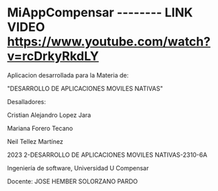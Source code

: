 # MiAppCompensar -------- LINK VIDEO   https://www.youtube.com/watch?v=rcDrkyRkdLY

Aplicacion desarrollada para la Materia de:


"DESARROLLO DE APLICACIONES MOVILES NATIVAS"

Desalladores:



Cristian Alejandro Lopez Jara



Mariana Forero Tecano



Neil Tellez Martínez



2023 2-DESARROLLO DE APLICACIONES MOVILES NATIVAS-2310-6A



Ingeniería de software, Universidad U Compensar

Docente: JOSE HEMBER SOLORZANO PARDO
